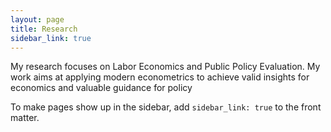 ```yaml
---
layout: page
title: Research
sidebar_link: true
---
```


<p class="message">
  My research focuses on Labor Economics and Public Policy Evaluation. My work aims at applying modern econometrics to achieve valid insights for economics and valuable guidance for policy
</p>

To make pages show up in the sidebar, add `sidebar_link: true` to the front
matter.